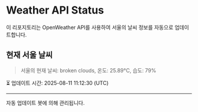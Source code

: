 
# Weather API Status

이 리포지토리는 OpenWeather API를 사용하여 서울의 날씨 정보를 자동으로 업데이트합니다.

## 현재 서울 날씨
> 서울의 현재 날씨: broken clouds, 온도: 25.89°C, 습도: 79%

⏳ 업데이트 시간: 2025-08-11 11:12:30 (UTC)

---
자동 업데이트 봇에 의해 관리됩니다.
